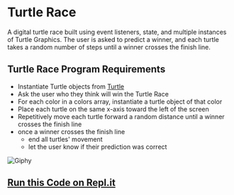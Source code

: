 # Turtle Race
A digital turtle race built using event listeners, state, and multiple instances of Turtle Graphics. The user is 
asked to predict a winner, and each turtle takes a random number of steps until a winner crosses the finish line.

## Turtle Race Program Requirements
- Instantiate Turtle objects from [Turtle](https://docs.python.org/3/library/turtle.html)
- Ask the user who they think will win the Turtle Race
- For each color in a colors array, instantiate a turtle object of that color
- Place each turtle on the same x-axis toward the left of the screen
- Repetitively move each turtle forward a random distance until a winner crosses the finish line
- once a winner crosses the finish line
    - end all turtles' movement
    - let the user know if their prediction was correct
    


![Giphy](https://media.giphy.com/media/Ke1O3BuTBxJtU9iboY/giphy.gif)

## [Run this Code on Repl.it](https://replit.com/@SaraStrasner/Day-19-Turtle-Race)